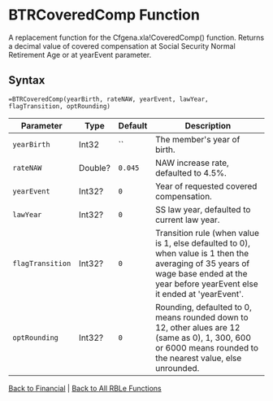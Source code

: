 # BTRCoveredComp Function

A replacement function for the Cfgena.xla!CoveredComp() function.  Returns a decimal value of covered compensation at Social Security Normal Retirement Age or at yearEvent parameter.

## Syntax

```excel
=BTRCoveredComp(yearBirth, rateNAW, yearEvent, lawYear, flagTransition, optRounding)
```

Parameter | Type | Default | Description
---|---|---|---
`yearBirth` | Int32 | `` | The member's year of birth.
`rateNAW` | Double? | `0.045` | NAW increase rate, defaulted to 4.5%.
`yearEvent` | Int32? | `0` | Year of requested covered compensation.
`lawYear` | Int32? | `0` | SS law year, defaulted to current law year.
`flagTransition` | Int32? | `0` | Transition rule (when value is 1, else defaulted to 0), when value is 1 then the averaging of 35 years of wage base ended at the year before yearEvent else it ended at 'yearEvent'.
`optRounding` | Int32? | `0` | Rounding, defaulted to 0, means rounded down to 12, other alues are 12 (same as 0), 1, 300, 600 or 6000 means rounded to the nearest value, else unrounded.

[Back to Financial](RBLeFinancial.md) | [Back to All RBLe Functions](RBLe.md#function-documentation)